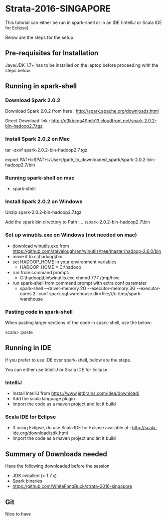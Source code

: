# Strata-2016-SINGAPORE

This tutorial can either be run in spark-shell or in an IDE (IntelliJ or Scala IDE for Eclipse)

Below are the steps for the setup.

## Pre-requisites for Installation

Java/JDK 1.7+ has to be installed on the laptop before proceeding with the steps below.

## Running in spark-shell

### Download Spark 2.0.2

Download Spark 2.0.2 from here : http://spark.apache.org/downloads.html

Direct Download link : http://d3kbcqa49mib13.cloudfront.net/spark-2.0.2-bin-hadoop2.7.tgz

### Install Spark 2.0.2 on Mac

tar -zxvf spark-2.0.2-bin-hadoop2.7.tgz

export PATH=$PATH:/Users/path_to_downloaded_spark/spark-2.0.2-bin-hadoop2.7/bin

### Running spark-shell on mac

- spark-shell

### Install Spark 2.0.2 on Windows

Unzip spark-2.0.2-bin-hadoop2.7.tgz

Add the spark bin directory to Path : ...\spark-2.0.2-bin-hadoop2.7\bin

### Set up winutils.exe on Windows (not needed on mac)

- download winutils.exe from https://github.com/steveloughran/winutils/tree/master/hadoop-2.6.0/bin
- move it to c:\hadoop\bin
- set HADOOP_HOME in your environment variables
    - HADOOP_HOME = C:\hadoop
- run from command prompt:
    - C:\hadoop\bin\winutils.exe chmod 777 /tmp/hive
- run spark-shell from command prompt with extra conf parameter
    - spark-shell --driver-memory 2G --executor-memory 3G --executor-cores 2 -conf spark.sql.warehouse.dir=file:///c:/tmp/spark-warehouse


### Pasting code in spark-shell

When pasting larger sections of the code in spark-shell, use the below:

scala> :paste

## Running in IDE

If you prefer to use IDE over spark-shell, below are the steps.

You can either use IntelliJ or Scala IDE for Eclipse.

### IntelliJ

- Install IntelliJ from https://www.jetbrains.com/idea/download/
- Add the scala language plugin
- Import the code as a maven project and let it build

### Scala IDE for Eclipse

- If using Eclipse, do use Scala IDE for Eclipse available at : http://scala-ide.org/download/sdk.html
- Import the code as a maven project and let it build

## Summary of Downloads needed

Have the following downloaded before the session

- JDK installed (> 1.7.x)
- Spark binaries
- https://github.com/WhiteFangBuck/strata-2016-singapore


## Git

Nice to have





